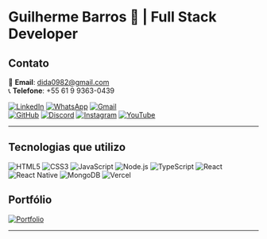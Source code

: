 # Guilherme Barros 🖖 | Full Stack Developer

## Contato
📧 **Email**: [dida0982@gmail.com](mailto:dida0982@gmail.com)  
📞 **Telefone**: +55 61 9 9363-0439

[![LinkedIn](https://img.shields.io/badge/LinkedIn-0077B5?style=for-the-badge&logo=linkedin&logoColor=white)](https://www.linkedin.com/in/guilherme-barros-jr-6a0369209/) 
[![WhatsApp](https://img.shields.io/badge/WhatsApp-25D366?style=for-the-badge&logo=whatsapp&logoColor=white)](https://wa.me/5561993630439) 
[![Gmail](https://img.shields.io/badge/Gmail-D14836?style=for-the-badge&logo=gmail&logoColor=white)](mailto:dida0982@gmail.com)  
[![GitHub](https://img.shields.io/badge/GitHub-100000?style=for-the-badge&logo=github&logoColor=white)](https://github.com/dida0982) 
[![Discord](https://img.shields.io/badge/Discord-7289DA?style=for-the-badge&logo=discord&logoColor=white)](https://discord.gg/ybdfXdj6) 
[![Instagram](https://img.shields.io/badge/Instagram-E4405F?style=for-the-badge&logo=instagram&logoColor=white)](https://www.instagram.com/guitec.guilhermebarros/) 
[![YouTube](https://img.shields.io/badge/YouTube-FF0000?style=for-the-badge&logo=youtube&logoColor=white)](https://www.youtube.com/@098dida)

---

## Tecnologias que utilizo

![HTML5](https://img.shields.io/badge/HTML5-E34F26?style=for-the-badge&logo=html5&logoColor=white) ![CSS3](https://img.shields.io/badge/CSS3-1572B6?style=for-the-badge&logo=css3&logoColor=white) ![JavaScript](https://img.shields.io/badge/JavaScript-F7DF1E?style=for-the-badge&logo=javascript&logoColor=black) ![Node.js](https://img.shields.io/badge/Node.js-43853D?style=for-the-badge&logo=node.js&logoColor=white) ![TypeScript](https://img.shields.io/badge/TypeScript-007ACC?style=for-the-badge&logo=typescript&logoColor=white) ![React](https://img.shields.io/badge/React-20232A?style=for-the-badge&logo=react&logoColor=61DAFB) ![React Native](https://img.shields.io/badge/React_Native-20232A?style=for-the-badge&logo=react&logoColor=61DAFB) ![MongoDB](https://img.shields.io/badge/MongoDB-4EA94B?style=for-the-badge&logo=mongodb&logoColor=white) ![Vercel](https://img.shields.io/badge/Vercel-000000?style=for-the-badge&logo=vercel&logoColor=white)


## Portfólio 
[![Portfolio](https://img.shields.io/badge/Portfolio-Visite%20meu%20site-blue)](https://dida0982.github.io/portfolio/)

---


